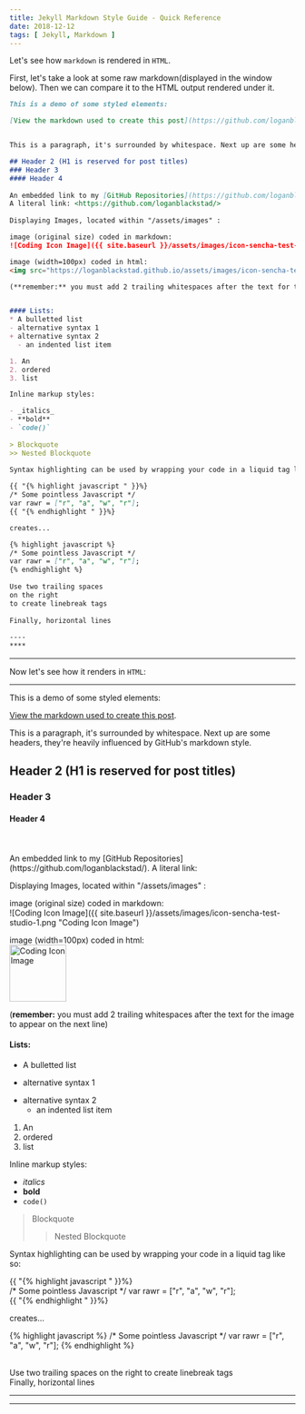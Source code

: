 ```yaml
---
title: Jekyll Markdown Style Guide - Quick Reference
date: 2018-12-12
tags: [ Jekyll, Markdown ]
---
```



Let's see how `markdown` is rendered in `HTML`.

First, let's take a look at some raw markdown(displayed in the window below).  Then we can compare it to the HTML output rendered under it. 

```markdown
This is a demo of some styled elements: 

[View the markdown used to create this post](https://github.com/loganblackstad/loganblackstad.github.io/blob/master/_posts/2018-12-12-Jekyll-Markdown-Quick-Reference.md).


This is a paragraph, it's surrounded by whitespace. Next up are some headers, they're heavily influenced by GitHub's markdown style.

## Header 2 (H1 is reserved for post titles)
### Header 3
#### Header 4
 
An embedded link to my [GitHub Repositories](https://github.com/loganblackstad/). 
A literal link: <https://github.com/loganblackstad/>
  
Displaying Images, located within "/assets/images" :  

image (original size) coded in markdown:  
![Coding Icon Image]({{ site.baseurl }}/assets/images/icon-sencha-test-studio-1.png "Coding Icon Image")  

image (width=100px) coded in html:  
<img src="https://loganblackstad.github.io/assets/images/icon-sencha-test-studio-1.png" alt="Coding Icon Image" width="100px">  

(**remember:** you must add 2 trailing whitespaces after the text for the image to appear on the next line)


#### Lists:
* A bulletted list
- alternative syntax 1
+ alternative syntax 2
  - an indented list item

1. An
2. ordered
3. list

Inline markup styles: 

- _italics_
- **bold**
- `code()` 
 
> Blockquote
>> Nested Blockquote 
 
Syntax highlighting can be used by wrapping your code in a liquid tag like so:

{{ "{% highlight javascript " }}%}  
/* Some pointless Javascript */
var rawr = ["r", "a", "w", "r"];
{{ "{% endhighlight " }}%}  

creates...

{% highlight javascript %}
/* Some pointless Javascript */
var rawr = ["r", "a", "w", "r"];
{% endhighlight %}
 
Use two trailing spaces  
on the right  
to create linebreak tags  
 
Finally, horizontal lines
 
----
****
```

--------------

Now let's see how it renders in `HTML`:

----
This is a demo of some styled elements: 

[View the markdown used to create this post](https://github.com/loganblackstad/loganblackstad.github.io/blob/master/_posts/2018-12-12-Jekyll-Markdown-Quick-Reference.md).


This is a paragraph, it's surrounded by whitespace. Next up are some headers, they're heavily influenced by GitHub's markdown style.

## Header 2 (H1 is reserved for post titles)
### Header 3
#### Header 4

<br>
<br>
An embedded link to my [GitHub Repositories](https://github.com/loganblackstad/).  
A literal link: <https://github.com/loganblackstad/>
  
Displaying Images, located within "/assets/images" :  

image (original size) coded in markdown:  
![Coding Icon Image]({{ site.baseurl }}/assets/images/icon-sencha-test-studio-1.png "Coding Icon Image")  

image (width=100px) coded in html:  
<img src="https://loganblackstad.github.io/assets/images/icon-sencha-test-studio-1.png" alt="Coding Icon Image" width="100px">  

(**remember:** you must add 2 trailing whitespaces after the text for the image to appear on the next line)


#### Lists:
* A bulletted list
- alternative syntax 1
+ alternative syntax 2
  - an indented list item

1. An
2. ordered
3. list

Inline markup styles: 

- _italics_
- **bold**
- `code()` 
 
> Blockquote
>> Nested Blockquote 
 
Syntax highlighting can be used by wrapping your code in a liquid tag like so:

{{ "{% highlight javascript " }}%}  
/* Some pointless Javascript */
var rawr = ["r", "a", "w", "r"];  
{{ "{% endhighlight " }}%}  

creates...

{% highlight javascript %}
/* Some pointless Javascript */
var rawr = ["r", "a", "w", "r"];
{% endhighlight %}
  
<br>
Use two trailing spaces  
on the right  
to create linebreak tags  

<br> 
Finally, horizontal lines
 
----
****